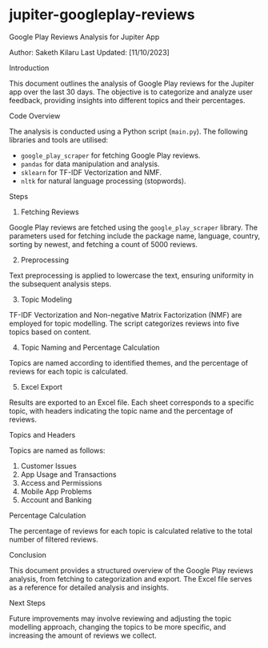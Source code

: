 # jupiter-googleplay-reviews
Google Play Reviews Analysis for Jupiter App

Author: Saketh Kilaru 
Last Updated: [11/10/2023]  

Introduction

This document outlines the analysis of Google Play reviews for the Jupiter app over the last 30 days. The objective is to categorize and analyze user feedback, providing insights into different topics and their percentages.

Code Overview

The analysis is conducted using a Python script (`main.py`). The following libraries and tools are utilised:

- `google_play_scraper` for fetching Google Play reviews.
- `pandas` for data manipulation and analysis.
- `sklearn` for TF-IDF Vectorization and NMF.
- `nltk` for natural language processing (stopwords).

Steps

1. Fetching Reviews

Google Play reviews are fetched using the `google_play_scraper` library. The parameters used for fetching include the package name, language, country, sorting by newest, and fetching a count of 5000 reviews.

2. Preprocessing

Text preprocessing is applied to lowercase the text, ensuring uniformity in the subsequent analysis steps.

3. Topic Modeling

TF-IDF Vectorization and Non-negative Matrix Factorization (NMF) are employed for topic modelling. The script categorizes reviews into five topics based on content.

4. Topic Naming and Percentage Calculation

Topics are named according to identified themes, and the percentage of reviews for each topic is calculated.

5. Excel Export

Results are exported to an Excel file. Each sheet corresponds to a specific topic, with headers indicating the topic name and the percentage of reviews.

Topics and Headers

Topics are named as follows:

1. Customer Issues
2. App Usage and Transactions
3. Access and Permissions
4. Mobile App Problems
5. Account and Banking

Percentage Calculation

The percentage of reviews for each topic is calculated relative to the total number of filtered reviews.

Conclusion

This document provides a structured overview of the Google Play reviews analysis, from fetching to categorization and export. The Excel file serves as a reference for detailed analysis and insights.

Next Steps

Future improvements may involve reviewing and adjusting the topic modelling approach, changing the topics to be more specific, and increasing the amount of reviews we collect.



